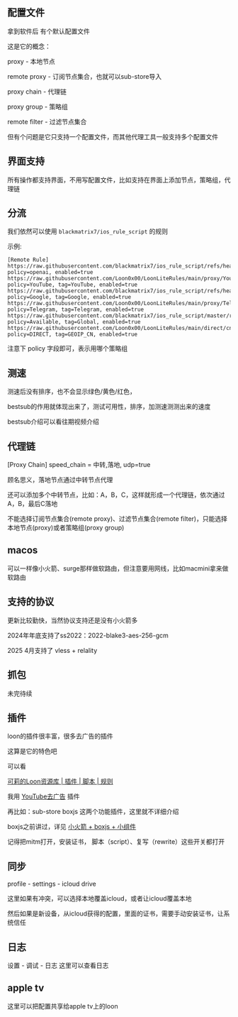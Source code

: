 ## 配置文件
拿到软件后 有个默认配置文件

这是它的概念：

proxy - 本地节点

remote proxy - 订阅节点集合，也就可以sub-store导入

proxy chain - 代理链

proxy group - 策略组

remote filter - 过滤节点集合

但有个问题是它只支持一个配置文件，而其他代理工具一般支持多个配置文件

## 界面支持

所有操作都支持界面，不用写配置文件，比如支持在界面上添加节点，策略组，代理链

## 分流

我们依然可以使用 `blackmatrix7/ios_rule_script` 的规则

示例:

```
[Remote Rule]
https://raw.githubusercontent.com/blackmatrix7/ios_rule_script/refs/heads/master/rule/Loon/OpenAI/OpenAI.list, policy=openai, enabled=true
https://raw.githubusercontent.com/Loon0x00/LoonLiteRules/main/proxy/YouTube.list, policy=YouTube, tag=YouTube, enabled=true
https://raw.githubusercontent.com/blackmatrix7/ios_rule_script/refs/heads/master/rule/Loon/Google/Google.list, policy=Google, tag=Google, enabled=true
https://raw.githubusercontent.com/Loon0x00/LoonLiteRules/main/proxy/Telegram.list, policy=Telegram, tag=Telegram, enabled=true
https://raw.githubusercontent.com/blackmatrix7/ios_rule_script/master/rule/Loon/Proxy/Proxy.list, policy=Available, tag=Global, enabled=true
https://raw.githubusercontent.com/Loon0x00/LoonLiteRules/main/direct/cn.list, policy=DIRECT, tag=GEOIP_CN, enabled=true
```

注意下 policy 字段即可，表示用哪个策略组

## 测速
测速后没有排序，也不会显示绿色/黄色/红色，

bestsub的作用就体现出来了，测试可用性，排序，加测速测测出来的速度

bestsub介绍可以看往期视频介绍

## 代理链
[Proxy Chain]
speed_chain = 中转,落地, udp=true

顾名思义，落地节点通过中转节点代理

还可以添加多个中转节点，比如：A，B，C，这样就形成一个代理链，依次通过A，B，最后C落地

不能选择订阅节点集合(remote proxy)、过滤节点集合(remote filter)，只能选择本地节点(proxy)或者策略组(proxy group)

## macos

可以一样像小火箭、surge那样做软路由，但注意要用网线，比如macmini拿来做软路由

## 支持的协议

更新比较勤快，当然协议支持还是没有小火箭多

2024年年底支持了ss2022：2022-blake3-aes-256-gcm

2025 4月支持了 vless + relality

## 抓包

未完待续

## 插件

loon的插件很丰富，很多去广告的插件

这算是它的特色吧

可以看

[可莉的Loon资源库 | 插件 | 脚本 | 规则](https://github.com/luestr/ProxyResource)

我用 [YouTube去广告](https://www.nsloon.com/openloon/import?plugin=https://kelee.one/Tool/Loon/Plugin/YouTube_remove_ads.plugin) 插件

再比如：sub-store boxjs 这两个功能插件，这里就不详细介绍

boxjs之前讲过，详见 [小火箭 + boxjs + 小组件](<./shadowrocket/iphone 用scripttable小组件显示网上国网、联通余量 - 使用小火箭（shadowrocket）.md>)

记得把mitm打开，安装证书， 脚本（script）、复写（rewrite）这些开关都打开

## 同步
profile - settings - icloud drive

这里如果有冲突，可以选择本地覆盖icloud，或者让icloud覆盖本地

然后如果是新设备，从icloud获得的配置，里面的证书，需要手动安装证书，让系统信任

## 日志
设置 - 调试 - 日志 这里可以查看日志

## apple tv
这里可以把配置共享给apple tv上的loon
